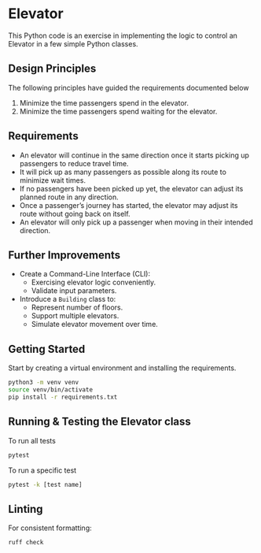 # Elevator

This Python code is an exercise in implementing the logic to control an Elevator in a few simple Python classes.

## Design Principles
The following principles have guided the requirements documented below
1. Minimize the time passengers spend in the elevator.
2. Minimize the time passengers spend waiting for the elevator.

## Requirements
- An elevator will continue in the same direction once it starts picking up passengers to reduce travel time.
- It will pick up as many passengers as possible along its route to minimize wait times.
- If no passengers have been picked up yet, the elevator can adjust its planned route in any direction.
- Once a passenger’s journey has started, the elevator may adjust its route without going back on itself.
- An elevator will only pick up a passenger when moving in their intended direction.

## Further Improvements
- Create a Command-Line Interface (CLI):
  - Exercising elevator logic conveniently.
  - Validate input parameters.
- Introduce a `Building` class to:
  - Represent number of floors.
  - Support multiple elevators.
  - Simulate elevator movement over time.

## Getting Started
Start by creating a virtual environment and installing the requirements.

```bash
python3 -m venv venv
source venv/bin/activate
pip install -r requirements.txt
```

## Running & Testing the Elevator class

To run all tests
```bash
pytest
```

To run a specific test
```bash
pytest -k [test name]
```


## Linting

For consistent formatting:
```bash
ruff check
```
